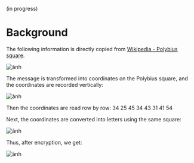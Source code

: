 (in progress)

# Background

The following information is directly copied from [Wikipedia - Polybius square](https://en.wikipedia.org/wiki/Polybius_square).

![ảnh](https://github.com/lananh-tran/Polybius-Encryptor/assets/118518981/91187f86-12ba-4152-b907-b368fc5a6f13)

The message is transformed into coordinates on the Polybius square, and the coordinates are recorded vertically:

![ảnh](https://github.com/lananh-tran/Polybius-Encryptor/assets/118518981/cd43437a-d086-417c-8776-bdb4659d5ba3)

Then the coordinates are read row by row: 34  25  45  34  43  31  41  54

Next, the coordinates are converted into letters using the same square:

![ảnh](https://github.com/lananh-tran/Polybius-Encryptor/assets/118518981/a1e758e2-a3f7-4e99-ab4b-a1367a6d6f61)

Thus, after encryption, we get:

![ảnh](https://github.com/lananh-tran/Polybius-Encryptor/assets/118518981/a6eb9a9e-5139-43d3-8e9f-38335fed28cd)

